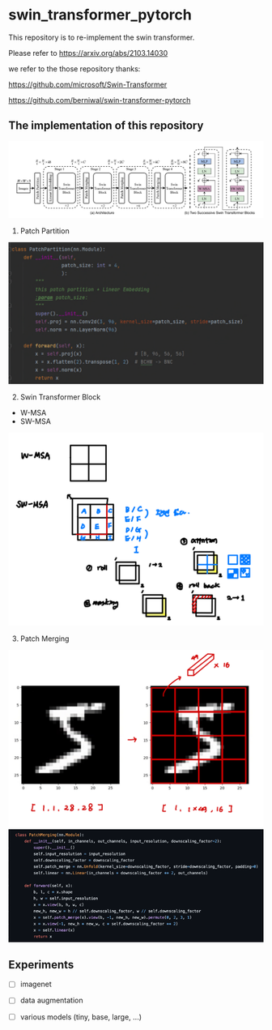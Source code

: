 # swin_transformer_pytorch

This repository is to re-implement the swin transformer.

Please refer to https://arxiv.org/abs/2103.14030

we refer to the those repository thanks:

https://github.com/microsoft/Swin-Transformer

https://github.com/berniwal/swin-transformer-pytorch

## The implementation of this repository
![model](./figure/img.png)

1. Patch Partition

![model](./figure/img_1.png)


2. Swin Transformer Block
- W-MSA
- SW-MSA

![model](./figure/img_3.png)


3. Patch Merging

![model](./figure/img_4.png)
![model](./figure/img_5.png)

## Experiments

- [ ] imagenet
- [ ] data augmentation 
- [ ] various models (tiny, base, large, ...)  


